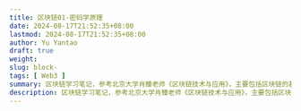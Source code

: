 ```yaml
---
title: 区块链01-密码学原理
date: 2024-08-17T21:52:35+08:00
lastmod: 2024-08-17T21:52:35+08:00
author: Yu Yantao
draft: true
weight:
slug: block-
tags: [ Web3 ]
summary: 区块链学习笔记，参考北京大学肖臻老师《区块链技术与应用》，主要包括区块链的基本概念和实现原理。
description: 区块链学习笔记，参考北京大学肖臻老师《区块链技术与应用》，主要包括区块链的基本概念和实现原理。
---
```

